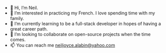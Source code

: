 - 👋 Hi, I’m Neil.
- 👀 I’m interested in practicing my French. I love spending time with my family.
- 🌱 I’m currently learning to be a full-stack developer in hopes of having a great career path.
- 💞️ I’m looking to collaborate on open-source projects when the time comes.
- 📫 You can reach me neiljoyce.alabin@yahoo.com

<!---
njalabin/njalabin is a ✨ special ✨ repository because its `README.md` (this file) appears on your GitHub profile.
You can click the Preview link to take a look at your changes.
--->

